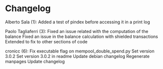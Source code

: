 Changelog
=========

Alberto Sala (1):
      Added a test of pindex before accessing it in a print log

Paolo Tagliaferri (3):
      Fixed an issue related with the computation of the balance
      Fixed an issue in the balance calculation with shielded transactions
      Extended to fix to other sections of code

cronicc (6):
      Fix executable flag on mempool_double_spend.py
      Set version 3.0.2
      Set version 3.0.2 in readme
      Update debian changelog
      Regenerate manpages
      Update changelog


